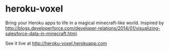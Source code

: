 # heroku-voxel

Bring your Heroku apps to life in a magical minecraft-like world. Inspired by http://blogs.developerforce.com/developer-relations/2014/01/visualizing-salesforce-data-in-minecraft.html.

See it live at http://heroku-voxel.herokuapp.com
